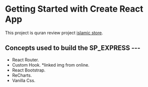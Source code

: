 # Getting Started with Create React App

This project is quran review project [islamic store](https://euphonious-manatee-84a05e.netlify.app/).


## Concepts used to build the SP_EXPRESS ---
 * React Router.
 * Custom Hook.
  *linked img from online.
 * React Bootstrap.
 * ReCharts.
 * Vanilla Css.

